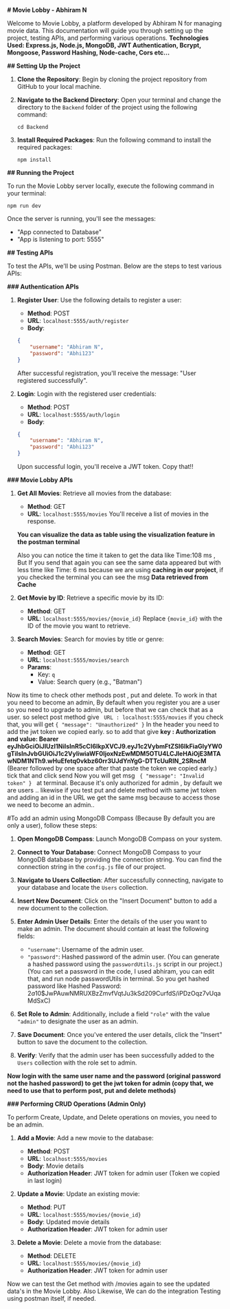 **# Movie Lobby - Abhiram N**

Welcome to Movie Lobby, a platform developed by Abhiram N for managing movie data. This documentation will guide you through setting up the project, testing APIs, and performing various operations.
**Technologies Used: Express.js, Node.js, MongoDB, JWT Authentication, Bcrypt, Mongoose, Password Hashing, Node-cache, Cors etc...**


**## Setting Up the Project**

1. **Clone the Repository**: Begin by cloning the project repository from GitHub to your local machine.

2. **Navigate to the Backend Directory**: Open your terminal and change the directory to the `Backend` folder of the project using the following command:
    ```
    cd Backend
    ```

3. **Install Required Packages**: Run the following command to install the required packages:
    ```
    npm install
    ```

**## Running the Project**

To run the Movie Lobby server locally, execute the following command in your terminal:
```
npm run dev
```
Once the server is running, you'll see the messages:
- "App connected to Database"
- "App is listening to port: 5555"

**## Testing APIs**

To test the APIs, we'll be using Postman. Below are the steps to test various APIs:

**### Authentication APIs**

1. **Register User**: Use the following details to register a user:
    - **Method**: POST
    - **URL**: `localhost:5555/auth/register`
    - **Body**: 
    ```json
    {
        "username": "Abhiram N",
        "password": "Abhi123"
    }
    ```
    After successful registration, you'll receive the message: "User registered successfully".

2. **Login**: Login with the registered user credentials:
    - **Method**: POST
    - **URL**: `localhost:5555/auth/login`
    - **Body**: 
    ```json
    {
        "username": "Abhiram N",
        "password": "Abhi123"
    }
    ```
    Upon successful login, you'll receive a JWT token. Copy that!!

**### Movie Lobby APIs**

1. **Get All Movies**: Retrieve all movies from the database:
    - **Method**: GET
    - **URL**: `localhost:5555/movies`
    You'll receive a list of movies in the response.
    
    **You can visualize the data as table using the visualization feature in the postman terminal**

    Also you can notice the time it taken to get the data like Time:108 ms , But If you send that again you can see the same data appeared but with less time like Time: 6 ms because we are using **caching in our project**, if you checked the terminal you can see the msg **Data retrieved from Cache**

2. **Get Movie by ID**: Retrieve a specific movie by its ID:
    - **Method**: GET
    - **URL**: `localhost:5555/movies/{movie_id}`
    Replace `{movie_id}` with the ID of the movie you want to retrieve.

3. **Search Movies**: Search for movies by title or genre:
    - **Method**: GET
    - **URL**: `localhost:5555/movies/search`
    - **Params**: 
        - Key: `q`
        - Value: Search query (e.g., "Batman")


Now its time to check other methods post , put and delete. To work in that you need to become an admin, By default when you register you are a user so you need to upgrade to admin, but before that we can check that as a user. so select post method give 
``  URL : localhost:5555/movies `` if you check that, you will get `` {
    "message": "Unauthorized"
} `` In the header you need to add the jwt token we copied early. so to add that give **key : Authorization and value: Bearer eyJhbGciOiJIUzI1NiIsInR5cCI6IkpXVCJ9.eyJ1c2VybmFtZSI6IkFiaGlyYW0gTiIsInJvbGUiOiJ1c2VyIiwiaWF0IjoxNzEwMDM5OTU4LCJleHAiOjE3MTAwNDM1NTh9.wHuEfetq0vkbz60rr3UJdYnYgG-DTTcUuRIN_2SRncM** (Bearer followed by one space after that paste the token we copied early.) tick that and click send Now you will get msg ``  {
    "message": "Invalid token"
}  `` at terminal. Because it's only authorized for admin , by default we are users .. likewise if you test put and delete method with same jwt token and adding an id in the URL we get the same msg because to access those we need to become an admin..

#To add an admin using MongoDB Compass (Because By default you are only a user), follow these steps:

1. **Open MongoDB Compass**: Launch MongoDB Compass on your system.

2. **Connect to Your Database**: Connect MongoDB Compass to your MongoDB database by providing the connection string. You can find the connection string in the `config.js` file of our project.

3. **Navigate to Users Collection**: After successfully connecting, navigate to your database and locate the `Users` collection.

4. **Insert New Document**: Click on the "Insert Document" button to add a new document to the collection.

5. **Enter Admin User Details**: Enter the details of the user you want to make an admin. The document should contain at least the following fields:
   - `"username"`: Username of the admin user.
   - `"password"`: Hashed password of the admin user. (You can generate a hashed password using the `passwordUtils.js` script in our project.)(You can set a password in the code, I used abhiram, you can edit that, and run node passwordUtils in terminal. So you get hashed password like Hashed Password: $2a$10$JwPAuwNMRUXBzZmvfVqtJu3kSd209CurfdS/iPDzOqz7vUqaMdSxC)

6. **Set Role to Admin**: Additionally, include a field `"role"` with the value `"admin"` to designate the user as an admin.

7. **Save Document**: Once you've entered the user details, click the "Insert" button to save the document to the collection.

8. **Verify**: Verify that the admin user has been successfully added to the `Users` collection with the role set to admin.


**Now login with the same user name and the password (original password not the hashed password) to get the jwt token for admin (copy that, we need to use that to perform post, put and delete methods)**


**### Performing CRUD Operations (Admin Only)**

To perform Create, Update, and Delete operations on movies, you need to be an admin.

1. **Add a Movie**: Add a new movie to the database:
    - **Method**: POST
    - **URL**: `localhost:5555/movies`
    - **Body**: Movie details
    - **Authorization Header**: JWT token for admin user (Token we copied in last login)

2. **Update a Movie**: Update an existing movie:
    - **Method**: PUT
    - **URL**: `localhost:5555/movies/{movie_id}`
    - **Body**: Updated movie details
    - **Authorization Header**: JWT token for admin user

3. **Delete a Movie**: Delete a movie from the database:
    - **Method**: DELETE
    - **URL**: `localhost:5555/movies/{movie_id}`
    - **Authorization Header**: JWT token for admin user

Now we can test the Get method with /movies again to see the updated data's in the Movie Lobby.
Also Likewise, We can do the integration Testing using postman itself, if needed.

